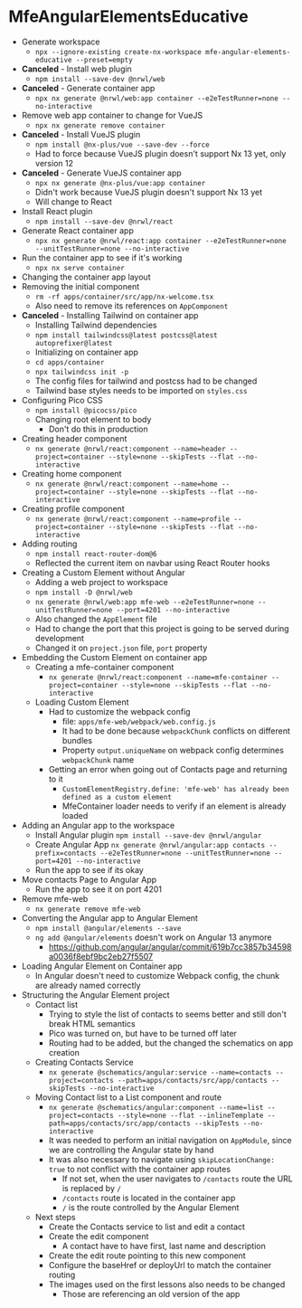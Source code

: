# MfeAngularElementsEducative

- Generate workspace
  - `npx --ignore-existing create-nx-workspace mfe-angular-elements-educative --preset=empty`
- **Canceled** - Install web plugin
  - `npm install --save-dev @nrwl/web`
- **Canceled** - Generate container app
  - `npx nx generate @nrwl/web:app container --e2eTestRunner=none --no-interactive`
- Remove web app container to change for VueJS
  - `npx nx generate remove container`
- **Canceled** - Install VueJS plugin
  - `npm install @nx-plus/vue --save-dev --force`
  - Had to force because VueJS plugin doesn't support Nx 13 yet, only version 12
- **Canceled** - Generate VueJS container app
  - `npx nx generate @nx-plus/vue:app container`
  - Didn't work because VueJS plugin doesn't support Nx 13 yet
  - Will change to React
- Install React plugin
  - `npm install --save-dev @nrwl/react`
- Generate React container app
  - `npx nx generate @nrwl/react:app container --e2eTestRunner=none --unitTestRunner=none --no-interactive`
- Run the container app to see if it's working
  - `npx nx serve container`
- Changing the container app layout
- Removing the initial component
  - `rm -rf apps/container/src/app/nx-welcome.tsx`
  - Also need to remove its references on `AppComponent`
- **Canceled** - Installing Tailwind on container app
  - Installing Tailwind dependencies
  - `npm install tailwindcss@latest postcss@latest autoprefixer@latest`
  - Initializing on container app
  - `cd apps/container`
  - `npx tailwindcss init -p`
  - The config files for tailwind and postcss had to be changed
  - Tailwind base styles needs to be imported on `styles.css`
- Configuring Pico CSS
  - `npm install @picocss/pico`
  - Changing root element to body
    - Don't do this in production
- Creating header component
  - `nx generate @nrwl/react:component --name=header --project=container --style=none --skipTests --flat --no-interactive`
- Creating home component
  - `nx generate @nrwl/react:component --name=home --project=container --style=none --skipTests --flat --no-interactive`
- Creating profile component
  - `nx generate @nrwl/react:component --name=profile --project=container --style=none --skipTests --flat --no-interactive`
- Adding routing
  - `npm install react-router-dom@6`
  - Reflected the current item on navbar using React Router hooks
- Creating a Custom Element without Angular
  - Adding a web project to workspace
  - `npm install -D @nrwl/web`
  - `nx generate @nrwl/web:app mfe-web --e2eTestRunner=none --unitTestRunner=none --port=4201 --no-interactive`
  - Also changed the `AppElement` file
  - Had to change the port that this project is going to be served during development
  - Changed it on `project.json` file, `port` property
- Embedding the Custom Element on container app
  - Creating a mfe-container component
    - `nx generate @nrwl/react:component --name=mfe-container --project=container --style=none --skipTests --flat --no-interactive`
  - Loading Custom Element
    - Had to customize the webpack config
      - file: `apps/mfe-web/webpack/web.config.js`
      - It had to be done because `webpackChunk` conflicts on different bundles
      - Property `output.uniqueName` on webpack config determines `webpackChunk` name
    - Getting an error when going out of Contacts page and returning to it
      - `CustomElementRegistry.define: 'mfe-web' has already been defined as a custom element`
      - MfeContainer loader needs to verify if an element is already loaded
- Adding an Angular app to the workspace
  - Install Angular plugin `npm install --save-dev @nrwl/angular`
  - Create Angular App `nx generate @nrwl/angular:app contacts --prefix=contacts --e2eTestRunner=none --unitTestRunner=none --port=4201 --no-interactive`
  - Run the app to see if its okay
- Move contacts Page to Angular App
  - Run the app to see it on port 4201
- Remove mfe-web
  - `nx generate remove mfe-web`
- Converting the Angular app to Angular Element
  - `npm install @angular/elements --save`
  - `ng add @angular/elements` doesn't work on Angular 13 anymore
    - <https://github.com/angular/angular/commit/619b7cc3857b34598a0036f8ebf9bc2eb27f5507>
- Loading Angular Element on Container app
  - In Angular doesn't need to customize Webpack config, the chunk are already named correctly
- Structuring the Angular Element project
  - Contact list
    - Trying to style the list of contacts to seems better and still don't break HTML semantics
    - Pico was turned on, but have to be turned off later
    - Routing had to be added, but the changed the schematics on app creation
  - Creating Contacts Service
    - `nx generate @schematics/angular:service --name=contacts --project=contacts --path=apps/contacts/src/app/contacts --skipTests --no-interactive`
  - Moving Contact list to a List component and route
    - `nx generate @schematics/angular:component --name=list --project=contacts --style=none --flat --inlineTemplate --path=apps/contacts/src/app/contacts --skipTests --no-interactive`
    - It was needed to perform an initial navigation on `AppModule`, since we are controlling the Angular state by hand
    - It was also necessary to navigate using `skipLocationChange: true` to not conflict with the container app routes
      - If not set, when the user navigates to `/contacts` route the URL is replaced by `/`
      - `/contacts` route is located in the container app
      - `/` is the route controlled by the Angular Element
  - Next steps
    - Create the Contacts service to list and edit a contact
    - Create the edit component
      - A contact have to have first, last name and description
    - Create the edit route pointing to this new component
    - Configure the baseHref or deployUrl to match the container routing
    - The images used on the first lessons also needs to be changed
      - Those are referencing an old version of the app
